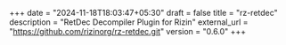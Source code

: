 +++
date = "2024-11-18T18:03:47+05:30"
draft = false
title = "rz-retdec"
description = "RetDec Decompiler Plugin for Rizin"
external_url = "https://github.com/rizinorg/rz-retdec.git"
version = "0.6.0"
+++
